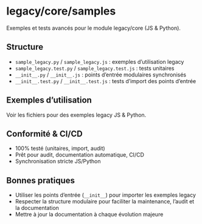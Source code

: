 # legacy/core/samples

Exemples et tests avancés pour le module legacy/core (JS & Python).

## Structure
- `sample_legacy.py` / `sample_legacy.js` : exemples d’utilisation legacy
- `sample_legacy.test.py` / `sample_legacy.test.js` : tests unitaires
- `__init__.py` / `__init__.js` : points d’entrée modulaires synchronisés
- `__init__.test.py` / `__init__.test.js` : tests d’import des points d’entrée

## Exemples d’utilisation
Voir les fichiers pour des exemples legacy JS & Python.

## Conformité & CI/CD
- 100% testé (unitaires, import, audit)
- Prêt pour audit, documentation automatique, CI/CD
- Synchronisation stricte JS/Python

## Bonnes pratiques
- Utiliser les points d’entrée (`__init__`) pour importer les exemples legacy
- Respecter la structure modulaire pour faciliter la maintenance, l’audit et la documentation
- Mettre à jour la documentation à chaque évolution majeure
